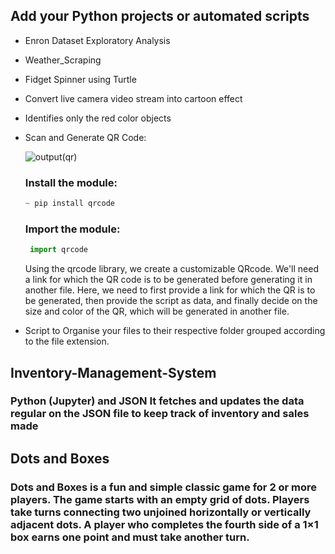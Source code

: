 ## Add your Python projects or automated scripts 
- Enron Dataset Exploratory Analysis
- Weather_Scraping
- Fidget Spinner using Turtle
- Convert live camera video stream into cartoon effect
- Identifies only the red color objects

- Scan and Generate QR Code:

  ![output(qr)](https://user-images.githubusercontent.com/69134468/135604250-5a78831c-ff93-41bc-a790-eaa5764a9aae.png)

  ### Install the module:
  ```python
  ~ pip install qrcode
  ```             
  ### Import the module:
  ```python
   import qrcode
  ```
  Using the qrcode library, we create a customizable QRcode. We'll need a link for which the QR code is to be generated before generating it in another file. Here, we need to first provide a link for which the QR is to be generated, then provide the script as data, and finally decide on the size and color of the QR, which will be generated in another file.

- Script to Organise your files to their respective folder grouped according to the file extension.

## Inventory-Management-System
### Python (Jupyter) and JSON It fetches and updates the data regular on the JSON file to keep track of inventory and sales made

## Dots and Boxes

### Dots and Boxes is a fun and simple classic game for 2 or more players. The game starts with an empty grid of dots. Players take turns connecting two unjoined horizontally or vertically adjacent dots. A player who completes the fourth side of a 1×1 box earns one point and must take another turn.
